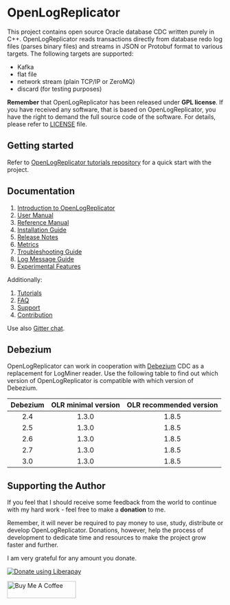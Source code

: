 # OpenLogReplicator

This project contains open source Oracle database CDC written purely in C++.
OpenLogReplicator reads transactions directly from database redo log files (parses binary files) and streams in JSON or Protobuf format to various targets.
The following targets are supported:

- Kafka
- flat file
- network stream (plain TCP/IP or ZeroMQ)
- discard (for testing purposes)

**Remember** that OpenLogReplicator has been released under **GPL license**. 
If you have received any software, that is based on OpenLogReplicator, you have the right to demand the full source code of the software.
For details, please refer to [LICENSE](LICENSE) file.

## Getting started

Refer to [OpenLogReplicator tutorials repository](https://github.com/bersler/OpenLogReplicator-tutorials) for a quick start with the project.

## Documentation

1. [Introduction to OpenLogReplicator](documentation/introduction/introduction.adoc)
2. [User Manual](documentation/user-manual/user-manual.adoc)
3. [Reference Manual](documentation/reference-manual/reference-manual.adoc)
4. [Installation Guide](documentation/installation/installation.adoc)
5. [Release Notes](documentation/release-notes/release-notes.adoc)
6. [Metrics](documentation/metrics/metrics.adoc)
7. [Troubleshooting Guide](documentation/troubleshooting/troubleshooting.adoc)
8. [Log Message Guide](documentation/log-messages/log-messages.adoc)
9. [Experimental Features](documentation/experimental-features/experimental-features.adoc)

Additionally:

1. [Tutorials](https://www.bersler.com/openlogreplicator/tutorials/)
2. [FAQ](https://www.bersler.com/openlogreplicator/faq/)
3. [Support](https://www.bersler.com/openlogreplicator/support/)
4. [Contribution](https://www.bersler.com/openlogreplicator/contribution/)

Use also [Gitter chat](https://gitter.im/bersler/OpenLogReplicator).

## Debezium

OpenLogReplicator can work in cooperation with [Debezium](https://debezium.io/) CDC as a replacement for LogMiner reader. 
Use the following table to find out which version of OpenLogReplicator is compatible with which version of Debezium.

| Debezium | OLR minimal version | OLR recommended  version |
|:--------:|:-------------------:|:------------------------:|
|   2.4    |        1.3.0        |          1.8.5           |
|   2.5    |        1.3.0        |          1.8.5           |
|   2.6    |        1.3.0        |          1.8.5           |
|   2.7    |        1.3.0        |          1.8.5           |
|   3.0    |        1.3.0        |          1.8.5           |

## Supporting the Author

If you feel that I should receive some feedback from the world to continue with my hard work - feel free to make a **donation** to me.

Remember, it will never be required to pay money to use, study, distribute or develop OpenLogReplicator. Donations, however, help the process of development to dedicate time and resources to make the project grow faster and further.

I am very grateful for any amount you donate.

<a href="https://liberapay.com/bersler/donate"><img alt="Donate using Liberapay" src="https://liberapay.com/assets/widgets/donate.svg"></a>

<a href="https://www.buymeacoffee.com/bersler" target="_blank"><img src="https://cdn.buymeacoffee.com/buttons/v2/default-blue.png" alt="Buy Me A Coffee" style="height: 40px !important;width: 160px !important;" ></a>
